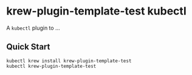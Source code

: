# krew-plugin-template-test kubectl

A `kubectl` plugin to ...

## Quick Start

```
kubectl krew install krew-plugin-template-test
kubectl krew-plugin-template-test
```

